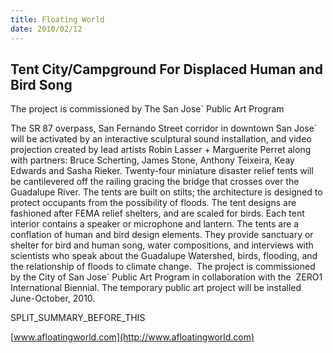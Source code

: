 ```yaml
---
title: Floating World
date: 2010/02/12
---
```


## Tent City/Campground For Displaced Human and Bird Song


The project is commissioned by The San Jose´ Public Art Program

The SR 87 overpass, San Fernando Street corridor in downtown San Jose´ will be activated by an interactive sculptural sound installation, and video projection created by lead artists Robin Lasser + Marguerite Perret along with partners: Bruce Scherting, James Stone, Anthony Teixeira, Keay Edwards and Sasha Rieker. Twenty-four miniature disaster relief tents will be cantilevered off the railing gracing the bridge that crosses over the Guadalupe River. The tents are built on stilts; the architecture is designed to protect occupants from the possibility of floods. The tent designs are fashioned after FEMA relief shelters, and are scaled for birds. Each tent interior contains a speaker or microphone and lantern. The tents are a conflation of human and bird design elements. They provide sanctuary or shelter for bird and human song, water compositions, and interviews with scientists who speak about the Guadalupe Watershed, birds, flooding, and the relationship of floods to climate change.  The project is commissioned by the City of San Jose´ Public Art Program in collaboration with the  ZERO1 International Biennial. The temporary public art project will be installed June-October, 2010.

SPLIT\_SUMMARY\_BEFORE\_THIS

[www.afloatingworld.com](http://www.afloatingworld.com)
